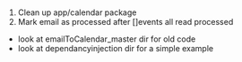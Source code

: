 #

1. Clean up app/calendar package
2. Mark email as processed after []events all read processed

- look at emailToCalendar_master dir for old code
- look at dependancyinjection dir for a simple example
